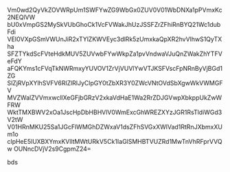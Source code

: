 Vm0wd2QyVkZOVWRpUm1SWFYwZG9WbGx0ZUV0V01WbDNXa1pPVmxKc2NEQlVW
bU0xVmpGS2MySkVUbGhoCk1VcFVWakJhUzJSSFZrZFhiRnBYQ21Wc1dubFdi
VEI0VXpGSmVWUnJiR2xTYlZKWVEyc3dlRk5zUmxkaQpXR2hvVlhwS1QyTXha
SFZTYkdScFVteHdkMUV5ZUVwbFYwWkpZa1pvVndwaVJuQnZWakZhYTFVeFdY
aFQKYms1cFVqTkNWRmxyYUVOV1ZrVjVUVlYwVTJKSFVscFpNRnByVjBGd1ZG
SlZjRVpXYlhSVFV6RlZlRlJyClpGY0tZbXR3Y0ZWcVNtOVdSbXgwWkVWMGFV
MVZWalZVVmxwcllXeGFjbGRzV2xkaVdHaE1Wa2RrZDJGVwpXbkppUkZwWFRW
WktTMXBWV2xOa1JscHpDbHBHVlV0WmExcGhWREZXYzJGR1RsTldiWGd3V2tW
V01HRnMKU25Sa1JGcFlWMGhDZWxaV1dsZFhSVGxXWlVad1RtRnJXbmxXUm1o
clpHeE5lUXBXYmxKVlltMWtURkV5Ck1IaGlSMHBTVUZRd1MwTnVhRFprVVQw
OUNncDVjV2s9CgpmZ24=

bds